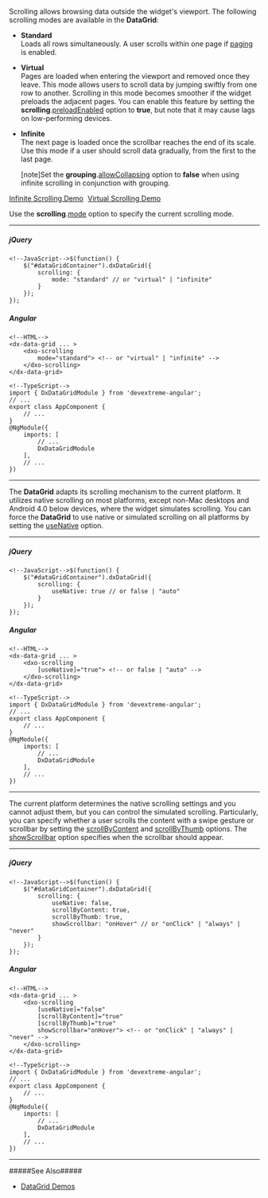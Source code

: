 Scrolling allows browsing data outside the widget's viewport. The following scrolling modes are available in the **DataGrid**:

- **Standard**      
Loads all rows simultaneously. A user scrolls within one page if [paging](/concepts/05%20Widgets/DataGrid/35%20Paging '/Documentation/Guide/Widgets/DataGrid/Paging/') is enabled.

- **Virtual**       
Pages are loaded when entering the viewport and removed once they leave. This mode allows users to scroll data by jumping swiftly from one row to another. Scrolling in this mode becomes smoother if the widget preloads the adjacent pages. You can enable this feature by setting the **scrolling**.[preloadEnabled](/api-reference/10%20UI%20Widgets/GridBase/1%20Configuration/scrolling/preloadEnabled.md '/Documentation/ApiReference/UI_Widgets/dxDataGrid/Configuration/scrolling/#preloadEnabled') option to **true**, but note that it may cause lags on low-performing devices.

- **Infinite**      
The next page is loaded once the scrollbar reaches the end of its scale. Use this mode if a user should scroll data gradually, from the first to the last page.

    [note]Set the **grouping**.[allowCollapsing](/api-reference/10%20UI%20Widgets/dxDataGrid/1%20Configuration/grouping/allowCollapsing.md '/Documentation/ApiReference/UI_Widgets/dxDataGrid/Configuration/grouping/#allowCollapsing') option to **false** when using infinite scrolling in conjunction with grouping.


<a href="/Demos/WidgetsGallery/Demo/Data_Grid/InfiniteScrolling/jQuery/Light/" class="button orange small fix-width-155" style="margin-right:5px;" target="_blank">Infinite Scrolling Demo</a>
<a href="/Demos/WidgetsGallery/Demo/Data_Grid/VirtualScrolling/jQuery/Light/" class="button orange small fix-width-155" style="margin-right:5px;" target="_blank">Virtual Scrolling Demo</a>

Use the **scrolling**.[mode](/api-reference/10%20UI%20Widgets/dxDataGrid/1%20Configuration/scrolling/mode.md '/Documentation/ApiReference/UI_Widgets/dxDataGrid/Configuration/scrolling/#mode') option to specify the current scrolling mode.

---
##### jQuery

    <!--JavaScript-->$(function() {
        $("#dataGridContainer").dxDataGrid({
            scrolling: {
                mode: "standard" // or "virtual" | "infinite"
            }
        });
    });

##### Angular
    
    <!--HTML-->
    <dx-data-grid ... >
        <dxo-scrolling
            mode="standard"> <!-- or "virtual" | "infinite" -->
        </dxo-scrolling>
    </dx-data-grid>

    <!--TypeScript-->
    import { DxDataGridModule } from 'devextreme-angular';
    // ...
    export class AppComponent {
        // ...
    }
    @NgModule({
        imports: [
            // ...
            DxDataGridModule
        ],
        // ...
    })
    
---

The **DataGrid** adapts its scrolling mechanism to the current platform. It utilizes native scrolling on most platforms, except non-Mac desktops and Android 4.0 below devices, where the widget simulates scrolling. You can force the **DataGrid** to use native or simulated scrolling on all platforms by setting the [useNative](/api-reference/10%20UI%20Widgets/GridBase/1%20Configuration/scrolling/useNative.md '/Documentation/ApiReference/UI_Widgets/dxDataGrid/Configuration/scrolling/#useNative') option.

---
##### jQuery

    <!--JavaScript-->$(function() {
        $("#dataGridContainer").dxDataGrid({
            scrolling: {
                useNative: true // or false | "auto"
            }
        });
    });

##### Angular
    
    <!--HTML-->
    <dx-data-grid ... >
        <dxo-scrolling
            [useNative]="true"> <!-- or false | "auto" -->
        </dxo-scrolling>
    </dx-data-grid>

    <!--TypeScript-->
    import { DxDataGridModule } from 'devextreme-angular';
    // ...
    export class AppComponent {
        // ...
    }
    @NgModule({
        imports: [
            // ...
            DxDataGridModule
        ],
        // ...
    })
    
---

The current platform determines the native scrolling settings and you cannot adjust them, but you can control the simulated scrolling. Particularly, you can specify whether a user scrolls the content with a swipe gesture or scrollbar by setting the [scrollByContent](/api-reference/10%20UI%20Widgets/GridBase/1%20Configuration/scrolling/scrollByContent.md '/Documentation/ApiReference/UI_Widgets/dxDataGrid/Configuration/scrolling/#scrollByContent') and [scrollByThumb](/api-reference/10%20UI%20Widgets/GridBase/1%20Configuration/scrolling/scrollByThumb.md '/Documentation/ApiReference/UI_Widgets/dxDataGrid/Configuration/scrolling/#scrollByThumb') options. The [showScrollbar](/api-reference/10%20UI%20Widgets/GridBase/1%20Configuration/scrolling/showScrollbar.md '/Documentation/ApiReference/UI_Widgets/dxDataGrid/Configuration/scrolling/#showScrollbar') option specifies when the scrollbar should appear.

---
##### jQuery

    <!--JavaScript-->$(function() {
        $("#dataGridContainer").dxDataGrid({
            scrolling: {
                useNative: false,
                scrollByContent: true,
                scrollByThumb: true,
                showScrollbar: "onHover" // or "onClick" | "always" | "never"
            }
        });
    });

##### Angular
    
    <!--HTML-->
    <dx-data-grid ... >
        <dxo-scrolling
            [useNative]="false"
            [scrollByContent]="true"
            [scrollByThumb]="true"
            showScrollbar="onHover"> <!-- or "onClick" | "always" | "never" -->
        </dxo-scrolling>
    </dx-data-grid>

    <!--TypeScript-->
    import { DxDataGridModule } from 'devextreme-angular';
    // ...
    export class AppComponent {
        // ...
    }
    @NgModule({
        imports: [
            // ...
            DxDataGridModule
        ],
        // ...
    })
    
---

#####See Also#####
- [DataGrid Demos](https://js.devexpress.com/Demos/WidgetsGallery/Demo/DataGrid/LocalDataSource/jQuery/Light)
